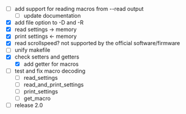 - [ ] add support for reading macros from --read output
	- [ ] update documentation
- [x] add file option to -D and -R
- [x] read settings → memory
- [x] print settings ← memory
- [x] read scrollspeed? not supported by the official software/firmware
- [ ] unify makefile
- [x] check setters and getters
	- [x] add getter for macros
- [ ] test and fix macro decoding
	- [ ] read_settings
	- [ ] read_and_print_settings
	- [ ] print_settings
	- [ ] get_macro
- [ ] release 2.0
